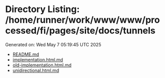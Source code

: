 # Directory Listing: /home/runner/work/www/www/processed/fi/pages/site/docs/tunnels
Generated on: Wed May  7 05:19:45 UTC 2025

- [README.md](README.md)
- [implementation.html.md](implementation.html.md)
- [old-implementation.html.md](old-implementation.html.md)
- [unidirectional.html.md](unidirectional.html.md)
